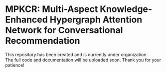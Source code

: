 # MPKCR: Multi-Aspect Knowledge-Enhanced Hypergraph Attention Network for Conversational Recommendation

This repository has been created and is currently under organization.  
The full code and documentation will be uploaded soon. Thank you for your patience!
